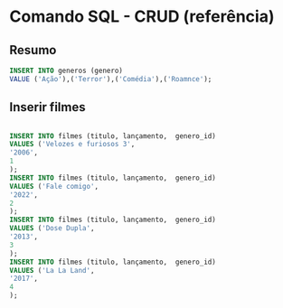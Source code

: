 # Comando SQL - CRUD (referência)

## Resumo
```sql
INSERT INTO generos (genero) 
VALUE ('Ação'),('Terror'),('Comédia'),('Roamnce');

```

## Inserir filmes
```sql

INSERT INTO filmes (titulo, lançamento,  genero_id) 
VALUES ('Velozes e furiosos 3',
'2006',
1
);
INSERT INTO filmes (titulo, lançamento,  genero_id) 
VALUES ('Fale comigo',
'2022',
2
);
INSERT INTO filmes (titulo, lançamento,  genero_id) 
VALUES ('Dose Dupla',
'2013',
3
);
INSERT INTO filmes (titulo, lançamento,  genero_id) 
VALUES ('La La Land',
'2017',
4
);